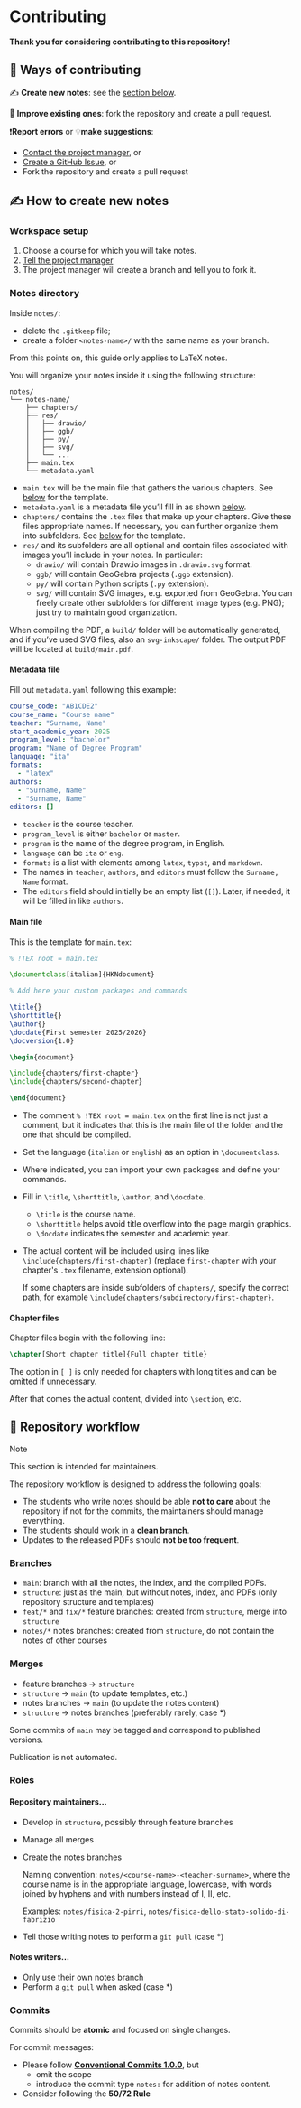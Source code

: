 # Contributing

**Thank you for considering contributing to this repository!**

## 🤝 Ways of contributing

✍️ **Create new notes**: see the [section below](#️✍️-how-to-create-new-notes).

🔧 **Improve existing ones**: fork the repository and create a pull request.

❗**Report errors** or 💡**make suggestions**:

- [Contact the project manager](README.md#📞-contact), or
- [Create a GitHub Issue](https://github.com/MuNuChapterHKN/Eta-Kappa-Notes/issues/new), or
- Fork the repository and create a pull request

## ✍️ How to create new notes

### Workspace setup

1. Choose a course for which you will take notes.
2. [Tell the project manager](readme.md#📞-contact)
3. The project manager will create a branch and tell you to fork it.

### Notes directory

Inside `notes/`:
- delete the `.gitkeep` file;
- create a folder `<notes-name>/` with the same name as your branch.

From this points on, this guide only applies to LaTeX notes.

You will organize your notes inside it using the following structure:

<!-- https://asciitools.com/tree?trailingDirSlash=true&fullPath=false&rootDot=false -->
    notes/
    └── notes-name/
        ├── chapters/
        ├── res/
        │   ├── drawio/
        │   ├── ggb/
        │   ├── py/
        │   ├── svg/
        │   └── ...
        ├── main.tex
        └── metadata.yaml

- `main.tex` will be the main file that gathers the various chapters.
  See [below](#main-file) for the template.
- `metadata.yaml` is a metadata file you’ll fill in as shown [below](#metadata-file).
- `chapters/` contains the `.tex` files that make up your chapters.
  Give these files appropriate names.
  If necessary, you can further organize them into subfolders.
  See [below](#chapter-files) for the template.
- `res/` and its subfolders are all optional and contain files associated with images you’ll include in your notes.
  In particular:
  - `drawio/` will contain Draw.io images in `.drawio.svg` format.
  - `ggb/` will contain GeoGebra projects (`.ggb` extension).
  - `py/` will contain Python scripts (`.py` extension).
  - `svg/` will contain SVG images, e.g. exported from GeoGebra.
  You can freely create other subfolders for different image types (e.g. PNG); just try to maintain good organization.

When compiling the PDF, a `build/` folder will be automatically generated, and if you’ve used SVG files, also an `svg-inkscape/` folder.
The output PDF will be located at `build/main.pdf`.

#### Metadata file

Fill out `metadata.yaml` following this example:

```yaml
course_code: "AB1CDE2"
course_name: "Course name"
teacher: "Surname, Name"
start_academic_year: 2025
program_level: "bachelor"
program: "Name of Degree Program"
language: "ita"
formats:
  - "latex"
authors:
  - "Surname, Name"
  - "Surname, Name"
editors: []
```

- `teacher` is the course teacher.
- `program_level` is either `bachelor` or `master`.
- `program` is the name of the degree program, in English.
- `language` can be `ita` or `eng`.
- `formats` is a list with elements among `latex`, `typst`, and `markdown`.
- The names in `teacher`, `authors`, and `editors` must follow the `Surname, Name` format.
- The `editors` field should initially be an empty list (`[]`). Later, if needed, it will be filled in like `authors`.

#### Main file

This is the template for `main.tex`:

``` latex
% !TEX root = main.tex

\documentclass[italian]{HKNdocument}

% Add here your custom packages and commands

\title{}
\shorttitle{}
\author{}
\docdate{First semester 2025/2026}
\docversion{1.0}

\begin{document}

\include{chapters/first-chapter}
\include{chapters/second-chapter}

\end{document}
```

- The comment `% !TEX root = main.tex` on the first line is not just a comment, but it indicates that this is the main file of the folder and the one that should be compiled.

- Set the language (`italian` or `english`) as an option in `\documentclass`.

- Where indicated, you can import your own packages and define your commands.

- Fill in `\title`, `\shorttitle`, `\author`, and `\docdate`.
  - `\title` is the course name.
  - `\shorttitle` helps avoid title overflow into the page margin graphics.
  - `\docdate` indicates the semester and academic year.

- The actual content will be included using lines like `\include{chapters/first-chapter}` (replace `first-chapter` with your chapter's `.tex` filename, extension optional).

  If some chapters are inside subfolders of `chapters/`, specify the correct path, for example `\include{chapters/subdirectory/first-chapter}`.

#### Chapter files

Chapter files begin with the following line:

``` latex
\chapter[Short chapter title]{Full chapter title}
```

The option in `[ ]` is only needed for chapters with long titles and can be omitted if unnecessary.

After that comes the actual content, divided into `\section`, etc.

## 🔄 Repository workflow

> [!NOTE]
> This section is intended for maintainers.

The repository workflow is designed to address the following goals:
- The students who write notes should be able **not to care** about the repository if not for the commits, the maintainers should manage everything.
- The students should work in a **clean branch**.
- Updates to the released PDFs should **not be too frequent**.

### Branches

- `main`: branch with all the notes, the index, and the compiled PDFs.
- `structure`: just as the main, but without notes, index, and PDFs (only repository structure and templates)
- `feat/*` and `fix/*` feature branches: created from `structure`, merge into `structure`
- `notes/*` notes branches: created from `structure`, do not contain the notes of other courses

### Merges

- feature branches $\to$ `structure`
- `structure` $\to$ `main` (to update templates, etc.)
- notes branches $\to$ `main` (to update the notes content)
- `structure` $\to$ notes branches (preferably rarely, case \*)

Some commits of `main` may be tagged and correspond to published versions.

Publication is not automated.

### Roles

#### Repository maintainers...

- Develop in `structure`, possibly through feature branches
- Manage all merges
- Create the notes branches

  Naming convention: `notes/<course-name>-<teacher-surname>`, where the course name is in the appropriate language, lowercase, with words joined by hyphens and with numbers instead of I, II, etc.

  Examples: `notes/fisica-2-pirri`, `notes/fisica-dello-stato-solido-di-fabrizio`
- Tell those writing notes to perform a `git pull` (case \*)

#### Notes writers...

- Only use their own notes branch
- Perform a `git pull` when asked (case \*)

### Commits

Commits should be **atomic** and focused on single changes.

For commit messages:
- Please follow [**Conventional Commits 1.0.0**](https://www.conventionalcommits.org/en/v1.0.0/), but
  - omit the scope
  - introduce the commit type `notes:` for addition of notes content.
- Consider following the **50/72 Rule**
